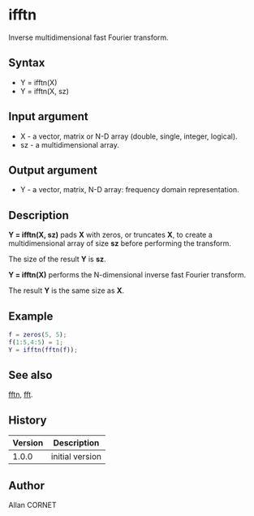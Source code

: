 

# ifftn

Inverse multidimensional fast Fourier transform.

## Syntax

- Y = ifftn(X)
- Y = ifftn(X, sz)

## Input argument

 - X - a vector, matrix or N-D array (double, single, integer, logical).
 - sz - a multidimensional array.

## Output argument

 - Y - a vector, matrix, N-D array: frequency domain representation.

## Description


  <p><b>Y = ifftn(X, sz)</b> pads <b>X</b> with zeros, or truncates <b>X</b>, to create a multidimensional array of size <b>sz</b> before performing the transform.</p>
  <p> The size of the result <b>Y</b> is <b>sz</b>.</p>
  <p><b>Y = ifftn(X)</b> performs the N-dimensional inverse fast Fourier transform.</p>
  <p>The result <b>Y</b> is the same size as <b>X</b>.</p>


## Example

```matlab
f = zeros(5, 5);
f(1:5,4:5) = 1;
Y = ifftn(fftn(f));
```

## See also

[fftn](fftn.md), [fft](fft.md).
## History

|Version|Description|
|------|------|
|1.0.0|initial version|


## Author

Allan CORNET



